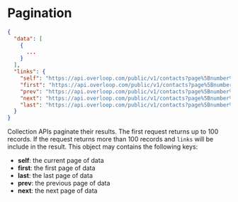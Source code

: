 # Pagination

```json
{
  "data": [
    {
      ...
    }
  ],
  "links": {
    "self": "https://api.overloop.com/public/v1/contacts?page%5Bnumber%5D=2&page%5Bsize%5D=1",
    "first": "https://api.overloop.com/public/v1/contacts?page%5Bnumber%5D=1&page%5Bsize%5D=1",
    "prev": "https://api.overloop.com/public/v1/contacts?page%5Bnumber%5D=1&page%5Bsize%5D=1",
    "next": "https://api.overloop.com/public/v1/contacts?page%5Bnumber%5D=3&page%5Bsize%5D=1",
    "last": "https://api.overloop.com/public/v1/contacts?page%5Bnumber%5D=2203&page%5Bsize%5D=1"
  }
}
```

Collection APIs paginate their results. The first request returns up to 100 records. If the request returns more than 100 records and `links` will be include in the result. This object may contains the following keys:

* **self**: the current page of data
* **first**: the first page of data
* **last**: the last page of data
* **prev**: the previous page of data
* **next**: the next page of data
